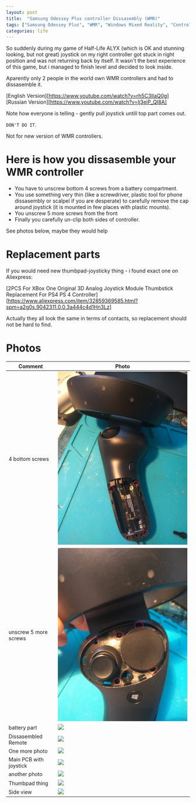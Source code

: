 ```yaml
---
layout: post
title:  "Samsung Odessey Plus controller Dissasembly (WMR)"
tags: ["Samsung Odessey Plus", "WMR", "Windows Mixed Reality", "Controller", "Dissasembly"]
categories: life
---
```


So suddenly during my game of Half-Life ALYX (which is OK and stunning looking, but not great) joystick on my right controller got stuck in right position and was not returning back by itself. It wasn't the best experience of this game, but i managed to finish level and decided to look inside.

Aparently only 2 people in the world own WMR controllers and had to dissasemble it. 

[English Version][https://www.youtube.com/watch?v=rh5C3IlaQ0g]
[Russian Version][https://www.youtube.com/watch?v=lj3eiP_QI8A]

Note how everyone is telling - gently pull joystick untill top part comes out. 

`DON'T DO IT`. 

Not for new version of WMR controllers.

# Here is how you dissasemble your WMR controller

* You have to unscrew bottom 4 screws from a battery compartment.
* You use something very thin (like a screwdriver, plastic tool for phone dissasembly or scalpel if you are desperate) to carefully remove the cap around joystick (it is mounted in few places with plastic mounts).
* You unscrew 5 more screws from the front
* Finally you carefully un-clip both sides of controller.

See photos below, maybe they would help

# Replacement parts
If you would need new thumbpad-joysticky thing - i found exact one on Aliexpress:

[2PCS For XBox One Original 3D Analog Joystick Module Thumbstick Replacement For PS4 PS 4 Controller][https://www.aliexpress.com/item/32859369585.html?spm=a2g0s.9042311.0.0.3a444c4d1Hn3Lz]


Actually they all look the same in terms of contacts, so replacement should not be hard to find.

# Photos

| Comment                | Photo                             |
|------------------------|-----------------------------------|
| 4 bottom screws        | ![](/assets/2020-04-15/out-1.jpg) |
| unscrew 5 more screws  | ![](/assets/2020-04-15/out-2.jpg) |
| battery part           | ![](/assets/2020-04-15/out-3.jpg) |
| Dissasembled Remote    | ![](/assets/2020-04-15/out-4.jpg) |
| One more photo         | ![](/assets/2020-04-15/out-5.jpg) |
| Main PCB with joystick | ![](/assets/2020-04-15/pcb-0.jpg) |
| another photo          | ![](/assets/2020-04-15/pcb-1.jpg) |
| Thumbpad thing         | ![](/assets/2020-04-15/pcb-2.jpg) |
| Side view              | ![](/assets/2020-04-15/pcb-3.jpg) |










